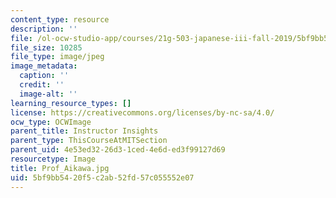 ```yaml
---
content_type: resource
description: ''
file: /ol-ocw-studio-app/courses/21g-503-japanese-iii-fall-2019/5bf9bb5420f5c2ab52fd57c055552e07_Prof_Aikawa.jpg
file_size: 10285
file_type: image/jpeg
image_metadata:
  caption: ''
  credit: ''
  image-alt: ''
learning_resource_types: []
license: https://creativecommons.org/licenses/by-nc-sa/4.0/
ocw_type: OCWImage
parent_title: Instructor Insights
parent_type: ThisCourseAtMITSection
parent_uid: 4e53ed32-26d3-1ced-4e6d-ed3f99127d69
resourcetype: Image
title: Prof_Aikawa.jpg
uid: 5bf9bb54-20f5-c2ab-52fd-57c055552e07
---
```

